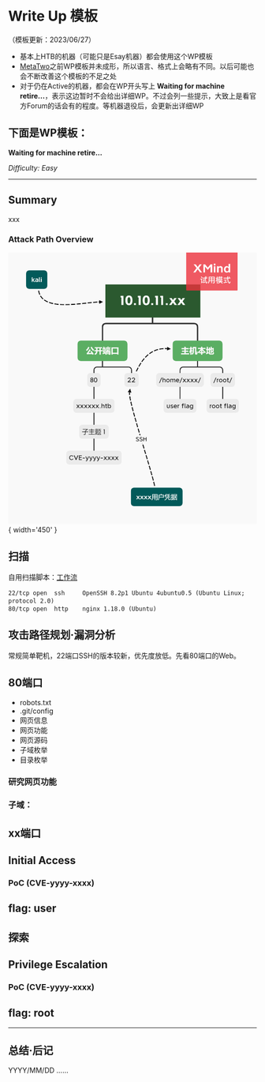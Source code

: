 # Write Up 模板

（模板更新：2023/06/27）

- 基本上HTB的机器（可能只是Esay机器）都会使用这个WP模板
- [MetaTwo](../WriteUp/HTB-MetaTwo.md)之前WP模板并未成形，所以语言、格式上会略有不同。以后可能也会不断改善这个模板的不足之处
- 对于仍在Active的机器，都会在WP开头写上 **Waiting for machine retire...**，表示这边暂时不会给出详细WP。不过会列一些提示，大致上是看官方Forum的话会有的程度。等机器退役后，会更新出详细WP


下面是WP模板：
----------------------------

**Waiting for machine retire...**

*Difficulty: Easy*

---

## Summary

xxx

### Attack Path Overview

![attack-path](../static/img/WP/AttackPath/HTB-template.png){ width='450' }


## 扫描

自用扫描脚本：[工作流](./HTB-Busqueda.md#workflow-scan)

```
22/tcp open  ssh     OpenSSH 8.2p1 Ubuntu 4ubuntu0.5 (Ubuntu Linux; protocol 2.0)
80/tcp open  http    nginx 1.18.0 (Ubuntu)
```

## 攻击路径规划·漏洞分析

常规简单靶机，22端口SSH的版本较新，优先度放低。先看80端口的Web。


## 80端口

- robots.txt
- .git/config
- 网页信息
- 网页功能
- 网页源码
- 子域枚举
- 目录枚举

### 研究网页功能

### 子域：

## xx端口



## Initial Access

### PoC (CVE-yyyy-xxxx)


## flag: user



## 探索



## Privilege Escalation

### PoC (CVE-yyyy-xxxx)


## flag: root


---

## 总结·后记

YYYY/MM/DD
……